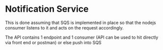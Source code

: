 # Notification Service

This is done assuming that SQS is implemented in place so that the nodejs consumer listens to it and acts on the request accordingly.

The API contains 1 endpoint and 1 consumer 
(API can be used to hit directly via front end or postman)
or else push into SQS

  


